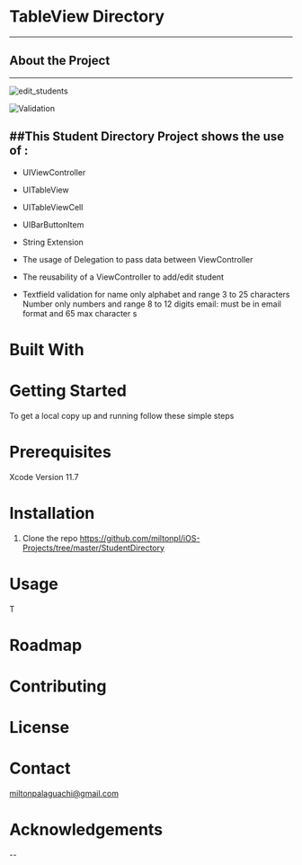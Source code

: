 # TableView Directory
---
## About the Project
---
![edit_students](https://user-images.githubusercontent.com/24483674/94515370-65b46780-01f1-11eb-9ee4-ce21a2df1755.gif)



![Validation](https://media.giphy.com/media/xOhA6ar4k6T9qc7YkM/giphy.gif)



##This Student Directory Project shows the use of :
---
- UIViewController
- UITableView
- UITableViewCell
- UIBarButtonItem
-  String Extension 

- The usage of Delegation to pass data between ViewController
- The reusability of a ViewController to add/edit student
- Textfield validation
for name only alphabet and range 3 to 25 characters
Number only numbers and range 8 to 12 digits
email: must be in email format and 65 max character s
# Built With

# Getting Started
To get a local copy up and running follow these simple steps
# Prerequisites
Xcode 
Version 11.7

# Installation
1. Clone the repo
https://github.com/miltonpl/iOS-Projects/tree/master/StudentDirectory

# Usage
T
# Roadmap
# Contributing
# License
# Contact
miltonpalaguachi@gmail.com

# Acknowledgements
--
